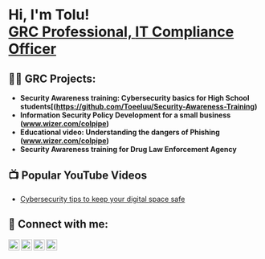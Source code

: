 <h1>Hi, I'm Tolu! <br/><a href="https://github.com/joshmadakor1">GRC Professional, <a href="https://www.linkedin.com/in/tolu-salawu/">IT Compliance Officer </a>

<h2>👨‍💻 GRC Projects:</h2>

- <b>Security Awareness training: Cybersecurity basics for High School students[(https://github.com/Toeeluu/Security-Awareness-Training)
- Information Security Policy Development for a small business (www.wizer.com/colpipe)
- Educational video: Understanding the dangers of Phishing (www.wizer.com/colpipe)
- Security Awareness training for Drug Law Enforcement Agency</b>
 

<h2>📺 Popular YouTube Videos</h2>

- [Cybersecurity tips to keep your digital space safe](https://www.youtube.com/watch?v=a83ASGn_V_s)
  

<h2> 🤳 Connect with me:</h2>

[<img align="left" alt="ToluSalawu | YouTube" width="22px" src="https://cdn.jsdelivr.net/npm/simple-icons@v3/icons/youtube.svg" />][youtube]
[<img align="left" alt="ToluSalawu | Twitter" width="22px" src="https://cdn.jsdelivr.net/npm/simple-icons@v3/icons/twitter.svg" />][twitter]
[<img align="left" alt="ToluSalawu | LinkedIn" width="22px" src="https://cdn.jsdelivr.net/npm/simple-icons@v3/icons/linkedin.svg" />][linkedin]
[<img align="left" alt="ToluSalawu | Instagram" width="22px" src="https://cdn.jsdelivr.net/npm/simple-icons@v3/icons/instagram.svg" />][instagram]

[twitter]: https://twitter.com/TisforTolu
[youtube]: https://www.youtube.com/c/joshmadakor
[instagram]: https://www.instagram.com/TisforTolu/
[linkedin]: https://linkedin.com/in/tolu-salawu

<!--
**joshmadakor1/joshmadakor1** is a ✨ _special_ ✨ repository because its `README.md` (this file) appears on your GitHub profile.

Here are some ideas to get you started:

- 🔭 I’m currently working on ...
- 🌱 I’m currently learning ...
- 👯 I’m looking to collaborate on ...
- 🤔 I’m looking for help with ...
- 💬 Ask me about ...
- 📫 How to reach me: ...
- 😄 Pronouns: ...
- ⚡ Fun fact: ...
-->
